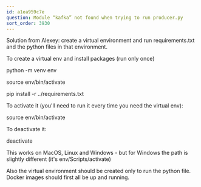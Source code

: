 ```yaml
---
id: a1ea959c7e
question: Module “kafka” not found when trying to run producer.py
sort_order: 3930
---
```


Solution from Alexey: create a virtual environment and run requirements.txt and the python files in that environment.

To create a virtual env and install packages (run only once)

python -m venv env

source env/bin/activate

pip install -r ../requirements.txt

To activate it (you'll need to run it every time you need the virtual env):

source env/bin/activate

To deactivate it:

deactivate

This works on MacOS, Linux and Windows - but for Windows the path is slightly different (it's env/Scripts/activate)

Also the virtual environment should be created only to run the python file. Docker images should first all be up and running.

